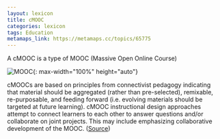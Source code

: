 ```yaml
---
layout: lexicon
title: cMOOC
categories: lexicon
tags: Education
metamaps_link: https://metamaps.cc/topics/65775
---
```

A cMOOC is a type of MOOC (Massive Open Online Course)

![MOOC](https://upload.wikimedia.org/wikipedia/commons/c/cb/MOOC_poster_mathplourde.jpg){: max-width="100%" height="auto"}

cMOOCs are based on principles from connectivist pedagogy indicating that material should be aggregated (rather than pre-selected), remixable, re-purposable, and feeding forward (i.e. evolving materials should be targeted at future learning). cMOOC instructional design approaches attempt to connect learners to each other to answer questions and/or collaborate on joint projects. This may include emphasizing collaborative development of the MOOC. ([Source](https://en.wikipedia.org/wiki/Massive_open_online_course#cMOOCs_and_xMOOCs))
